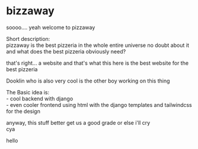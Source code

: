 # bizzaway

soooo....
yeah welcome to pizzaway


Short description:  
pizzaway is the best pizzeria in the whole entire universe
no doubt about it 
and what does the best pizzeria obviously need?

that's right... a website
and that's what this here is 
the best website for the best pizzeria 


Dooklin who is also very cool is the other boy working on this thing


The Basic idea is:   
    - cool backend with django   
    - even cooler frontend using html with the django templates and tailwindcss for the design   


anyway, this stuff better get us a good grade or else i'll cry   
cya

hello
